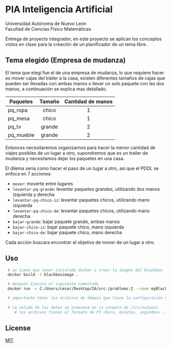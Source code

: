 # PIA Inteligencia Artificial

Universidad Autónoma de Nuevo León \
Facultad de Ciencias Físico Matemáticas

Entrega de proyecto integrador, en este proyecto se aplican los conceptos vistos en clase para la creación de un planificador de un tema libre.

## Tema elegido (Empresa de mudanza)

El tema que elegí fue el de una empresa de mudanza, lo que requiere hacer es mover cajas del tráiler a la casa, existen diferentes tamaños de cajas que pueden ser llevadas con ambas manos o llevar un solo paquete con las dos manos, a continuación se explica mas detallado.

Paquetes | Tamaño | Cantidad de manos
--- | :---: | :---:
pq_ropa | chico | 1
pq_mesa | chico | 1
pq_tv | grande | 2
pq_mueble | grande | 2

Entonces necesitaremos organizarnos para hacer la menor cantidad de viajes posibles de un lugar a otro, supondremos que es un trailer de mudanza y necesitamos dejar los paquetes en una casa.

El dilema seria como hacer el paso de un lugar a otro, asi que el PDDL se enfoca en 7 acciones:

* ``mover``: moverte entre lugares
* ``levantar-pq-grande``: levantar paquetes grandes, utilizando dos manos izquierda y derecha
* ``levantar-pq-chico-iz``: levantar paquetes chicos, utilizando mano izquierda
* ``levantar-pq-chico-de``: levantar paquetes chicos, utilizando mano derecha
* ``bajar-grande``: bajar paquete grande, ambas manos
* ``bajar-chico-iz``: bajar paquete chico, mano izquierda
* ``bajar-chico-de``: bajar paquete chico, mano derecha

Cada acción buscara encontrar el objetivo de mover de un lugar a otro.

## Uso

```bash
 # se tiene que tener instalado docker y crear la imagen del blackbox
 docker build -t blackboximage .

 # después ejecuta el siguiente comentado
 docker run -v C:/Users/cesar/Desktop/IA/src:/problems:Z --name myBlackBox --rm blackboximage sh -c "/blackbox -maxauto 100 -o /problems/domain.pddl -f /problems/problem.pddl -solver -maxsec 0 graphplan | tee /problems/outputs/FT$(date -u +"%H%M%S").log"

 # importante tener los archivos de domain que tiene la configuración y problem el proceso
 
 # la salida de los datos se almacena en la carpeta de /src/outputs
    # los archivos tienen el formato de FT <hora, minutos, segundos> .log para que el registro sea único
```


## License
[MIT](https://choosealicense.com/licenses/mit/)


